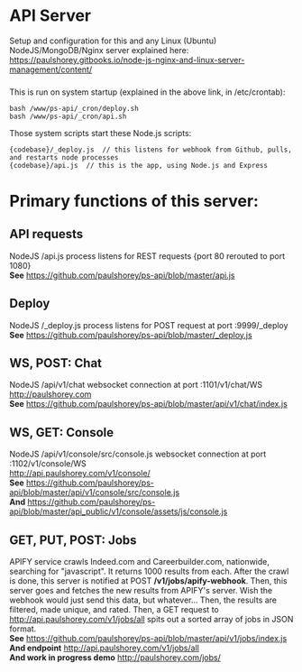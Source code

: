 <a name="myREADME"></a>
# 
# API Server
Setup and configuration for this and any Linux (Ubuntu) NodeJS/MongoDB/Nginx server explained here:
https://paulshorey.gitbooks.io/node-js-nginx-and-linux-server-management/content/  
### 
This is run on system startup (explained in the above link, in /etc/crontab):  
```
bash /www/ps-api/_cron/deploy.sh  
bash /www/ps-api/_cron/api.sh  
```  
Those system scripts start these Node.js scripts:  
```
{codebase}/_deploy.js  // this listens for webhook from Github, pulls, and restarts node processes
{codebase}/api.js  // this is the app, using Node.js and Express  
```  

# 
# Primary functions of this server:  

## 
## API requests  
NodeJS /api.js process listens for REST requests {port 80 rerouted to port 1080}  
**See** https://github.com/paulshorey/ps-api/blob/master/api.js  

## 
## Deploy  
NodeJS /\_deploy.js process listens for POST request at port :9999/\_deploy  
**See** https://github.com/paulshorey/ps-api/blob/master/_deploy.js  

## 
## WS, POST: Chat  
NodeJS /api/v1/chat websocket connection at port :1101/v1/chat/WS  
http://paulshorey.com  
**See** https://github.com/paulshorey/ps-api/blob/master/api/v1/chat/index.js  

## 
## WS, GET: Console  
NodeJS /api/v1/console/src/console.js websocket connection at port :1102/v1/console/WS  
http://api.paulshorey.com/v1/console/  
**See** https://github.com/paulshorey/ps-api/blob/master/api/v1/console/src/console.js  
**And** https://github.com/paulshorey/ps-api/blob/master/api_public/v1/console/assets/js/console.js  

## 
## GET, PUT, POST: Jobs 
APIFY service crawls Indeed.com and Careerbuilder.com, nationwide, searching for "javascript". It returns 1000 results from each. After the crawl is done, this server is notified at POST __/v1/jobs/apify-webhook__. Then, this server goes and fetches the new results from APIFY's server. Wish the webhook would just send this data, but whatever... Then, the results are filtered, made unique, and rated. Then, a GET request to http://api.paulshorey.com/v1/jobs/all spits out a sorted array of jobs in JSON format.   
**See** https://github.com/paulshorey/ps-api/blob/master/api/v1/jobs/index.js  
**And endpoint** http://api.paulshorey.com/v1/jobs/all  
**And work in progress demo** http://paulshorey.com/jobs/  


